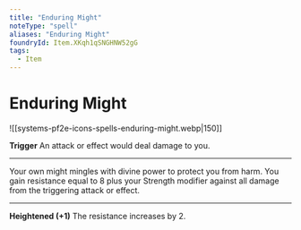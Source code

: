 ```yaml
---
title: "Enduring Might"
noteType: "spell"
aliases: "Enduring Might"
foundryId: Item.XKqh1qSNGHNW52gG
tags:
  - Item
---
```


# Enduring Might
![[systems-pf2e-icons-spells-enduring-might.webp|150]]

**Trigger** An attack or effect would deal damage to you.

* * *

Your own might mingles with divine power to protect you from harm. You gain resistance equal to 8 plus your Strength modifier against all damage from the triggering attack or effect.

* * *

**Heightened (+1)** The resistance increases by 2.
